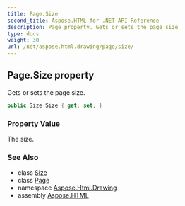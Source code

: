 ```yaml
---
title: Page.Size
second_title: Aspose.HTML for .NET API Reference
description: Page property. Gets or sets the page size
type: docs
weight: 30
url: /net/aspose.html.drawing/page/size/
---
```

## Page.Size property

Gets or sets the page size.

```csharp
public Size Size { get; set; }
```

### Property Value

The size.

### See Also

* class [Size](../../size/)
* class [Page](../)
* namespace [Aspose.Html.Drawing](../../page/)
* assembly [Aspose.HTML](../../../)
